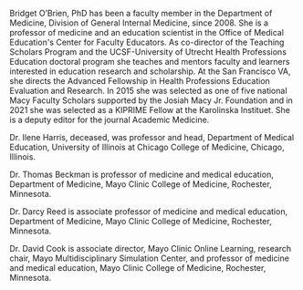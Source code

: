 <!-- #ASK: Lifted from article. Update?  -->
Bridget O’Brien, PhD has been a faculty member in the Department of Medicine, Division of General Internal Medicine, since 2008. She is a professor of medicine and an education scientist in the Office of Medical Education's Center for Faculty Educators. As co-director of the Teaching Scholars Program and the UCSF-University of Utrecht Health Professions Education doctoral program she teaches and mentors faculty and learners interested in education research and scholarship. At the San Francisco VA, she directs the Advanced Fellowship in Health Professions Education Evaluation and Research. In 2015 she was selected as one of five national Macy Faculty Scholars supported by the Josiah Macy Jr. Foundation and in 2021 she was selected as a KIPRIME Fellow at the Karolinska Instituet. She is a deputy editor for the journal Academic Medicine.

Dr. Ilene Harris, deceased, was professor and head, Department of Medical Education, University of Illinois at Chicago College of Medicine, Chicago, Illinois.

Dr. Thomas Beckman is professor of medicine and medical education, Department of Medicine, Mayo Clinic College of Medicine, Rochester, Minnesota.

Dr. Darcy Reed is associate professor of medicine and medical education, Department of Medicine, Mayo Clinic College of Medicine, Rochester, Minnesota.

Dr. David Cook is associate director, Mayo Clinic Online Learning, research chair, Mayo Multidisciplinary Simulation Center, and professor of medicine and medical education, Mayo Clinic College of Medicine, Rochester, Minnesota.

